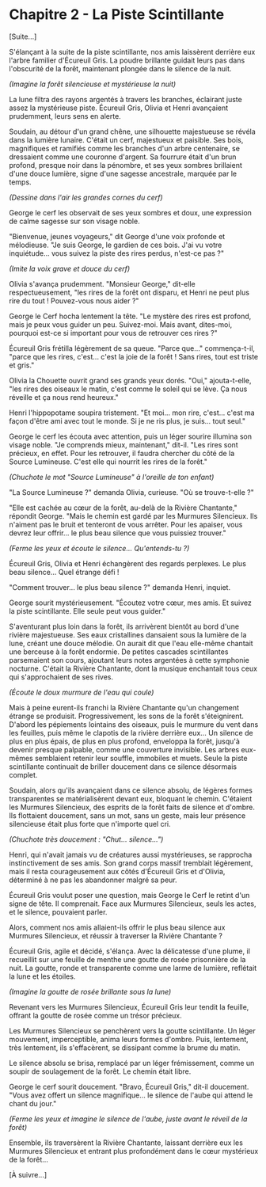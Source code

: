 # Chapitre 2 - La Piste Scintillante

[Suite...]

S'élançant à la suite de la piste scintillante, nos amis laissèrent derrière eux l'arbre familier d'Écureuil Gris. La poudre brillante guidait leurs pas dans l'obscurité de la forêt, maintenant plongée dans le silence de la nuit.

*(Imagine la forêt silencieuse et mystérieuse la nuit)*

La lune filtra des rayons argentés à travers les branches, éclairant juste assez la mystérieuse piste. Écureuil Gris, Olivia et Henri avançaient prudemment, leurs sens en alerte.

Soudain, au détour d'un grand chêne, une silhouette majestueuse se révéla dans la lumière lunaire. C'était un cerf, majestueux et paisible. Ses bois, magnifiques et ramifiés comme les branches d'un arbre centenaire, se dressaient comme une couronne d'argent. Sa fourrure était d'un brun profond, presque noir dans la pénombre, et ses yeux sombres brillaient d'une douce lumière, signe d'une sagesse ancestrale, marquée par le temps.

*(Dessine dans l'air les grandes cornes du cerf)*

George le cerf les observait de ses yeux sombres et doux, une expression de calme sagesse sur son visage noble.

"Bienvenue, jeunes voyageurs," dit George d'une voix profonde et mélodieuse. "Je suis George, le gardien de ces bois. J'ai vu votre inquiétude... vous suivez la piste des rires perdus, n'est-ce pas ?"

*(Imite la voix grave et douce du cerf)*

Olivia s'avança prudemment. "Monsieur George," dit-elle respectueusement, "les rires de la forêt ont disparu, et Henri ne peut plus rire du tout ! Pouvez-vous nous aider ?"

George le Cerf hocha lentement la tête. "Le mystère des rires est profond, mais je peux vous guider un peu. Suivez-moi. Mais avant, dites-moi, pourquoi est-ce si important pour vous de retrouver ces rires ?"

Écureuil Gris frétilla légèrement de sa queue. "Parce que..." commença-t-il, "parce que les rires, c'est... c'est la joie de la forêt ! Sans rires, tout est triste et gris."

Olivia la Chouette ouvrit grand ses grands yeux dorés. "Oui," ajouta-t-elle, "les rires des oiseaux le matin, c'est comme le soleil qui se lève. Ça nous réveille et ça nous rend heureux."

Henri l'hippopotame soupira tristement. "Et moi... mon rire, c'est... c'est ma façon d'être ami avec tout le monde. Si je ne ris plus, je suis... tout seul."

George le cerf les écouta avec attention, puis un léger sourire illumina son visage noble. "Je comprends mieux, maintenant," dit-il. "Les rires sont précieux, en effet. Pour les retrouver, il faudra chercher du côté de la Source Lumineuse. C'est elle qui nourrit les rires de la forêt."

*(Chuchote le mot "Source Lumineuse" à l'oreille de ton enfant)*

"La Source Lumineuse ?" demanda Olivia, curieuse. "Où se trouve-t-elle ?"

"Elle est cachée au cœur de la forêt, au-delà de la Rivière Chantante," répondit George. "Mais le chemin est gardé par les Murmures Silencieux. Ils n'aiment pas le bruit et tenteront de vous arrêter. Pour les apaiser, vous devrez leur offrir... le plus beau silence que vous puissiez trouver."

*(Ferme les yeux et écoute le silence... Qu'entends-tu ?)*

Écureuil Gris, Olivia et Henri échangèrent des regards perplexes. Le plus beau silence... Quel étrange défi !

"Comment trouver... le plus beau silence ?" demanda Henri, inquiet.

George sourit mystérieusement. "Écoutez votre cœur, mes amis. Et suivez la piste scintillante. Elle seule peut vous guider."

S'aventurant plus loin dans la forêt, ils arrivèrent bientôt au bord d'une rivière majestueuse. Ses eaux cristallines dansaient sous la lumière de la lune, créant une douce mélodie. On aurait dit que l'eau elle-même chantait une berceuse à la forêt endormie. De petites cascades scintillantes parsemaient son cours, ajoutant leurs notes argentées à cette symphonie nocturne. C'était la Rivière Chantante, dont la musique enchantait tous ceux qui s'approchaient de ses rives.

*(Écoute le doux murmure de l'eau qui coule)*

Mais à peine eurent-ils franchi la Rivière Chantante qu'un changement étrange se produisit. Progressivement, les sons de la forêt s'éteignirent. D'abord les pépiements lointains des oiseaux, puis le murmure du vent dans les feuilles, puis même le clapotis de la rivière derrière eux... Un silence de plus en plus épais, de plus en plus profond, enveloppa la forêt, jusqu'à devenir presque palpable, comme une couverture invisible. Les arbres eux-mêmes semblaient retenir leur souffle, immobiles et muets. Seule la piste scintillante continuait de briller doucement dans ce silence désormais complet.

Soudain, alors qu'ils avançaient dans ce silence absolu, de légères formes transparentes se matérialisèrent devant eux, bloquant le chemin. C'étaient les Murmures Silencieux, des esprits de la forêt faits de silence et d'ombre. Ils flottaient doucement, sans un mot, sans un geste, mais leur présence silencieuse était plus forte que n'importe quel cri.

*(Chuchote très doucement : "Chut... silence...")*

Henri, qui n'avait jamais vu de créatures aussi mystérieuses, se rapprocha instinctivement de ses amis. Son grand corps massif tremblait légèrement, mais il resta courageusement aux côtés d'Écureuil Gris et d'Olivia, déterminé à ne pas les abandonner malgré sa peur.

Écureuil Gris voulut poser une question, mais George le Cerf le retint d'un signe de tête. Il comprenait. Face aux Murmures Silencieux, seuls les actes, et le silence, pouvaient parler.

Alors, comment nos amis allaient-ils offrir le plus beau silence aux Murmures Silencieux, et réussir à traverser la Rivière Chantante ?

Écureuil Gris, agile et décidé, s'élança. Avec la délicatesse d'une plume, il recueillit sur une feuille de menthe une goutte de rosée prisonnière de la nuit. La goutte, ronde et transparente comme une larme de lumière, reflétait la lune et les étoiles.

*(Imagine la goutte de rosée brillante sous la lune)*

Revenant vers les Murmures Silencieux, Écureuil Gris leur tendit la feuille, offrant la goutte de rosée comme un trésor précieux.

Les Murmures Silencieux se penchèrent vers la goutte scintillante. Un léger mouvement, imperceptible, anima leurs formes d'ombre. Puis, lentement, très lentement, ils s'effacèrent, se dissipant comme la brume du matin.

Le silence absolu se brisa, remplacé par un léger frémissement, comme un soupir de soulagement de la forêt. Le chemin était libre.

George le cerf sourit doucement. "Bravo, Écureuil Gris," dit-il doucement. "Vous avez offert un silence magnifique... le silence de l'aube qui attend le chant du jour."

*(Ferme les yeux et imagine le silence de l'aube, juste avant le réveil de la forêt)*

Ensemble, ils traversèrent la Rivière Chantante, laissant derrière eux les Murmures Silencieux et entrant plus profondément dans le cœur mystérieux de la forêt...

[À suivre...]